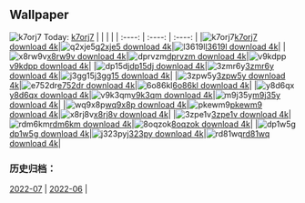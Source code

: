 ## Wallpaper
![k7orj7](https://w.wallhaven.cc/full/k7/wallhaven-k7orj7.png) Today: [k7orj7](https://th.wallhaven.cc/small/k7/k7orj7.jpg)
|      |      |      |
| :----: | :----: | :----: |
|![k7orj7](https://th.wallhaven.cc/small/k7/k7orj7.jpg)[k7orj7 download 4k](https://wallhaven.cc/w/k7orj7)|![q2xje5](https://th.wallhaven.cc/small/q2/q2xje5.jpg)[q2xje5 download 4k](https://wallhaven.cc/w/q2xje5)|![l3619l](https://th.wallhaven.cc/small/l3/l3619l.jpg)[l3619l download 4k](https://wallhaven.cc/w/l3619l)|
|![x8rw9v](https://th.wallhaven.cc/small/x8/x8rw9v.jpg)[x8rw9v download 4k](https://wallhaven.cc/w/x8rw9v)|![dprvzm](https://th.wallhaven.cc/small/dp/dprvzm.jpg)[dprvzm download 4k](https://wallhaven.cc/w/dprvzm)|![v9kdpp](https://th.wallhaven.cc/small/v9/v9kdpp.jpg)[v9kdpp download 4k](https://wallhaven.cc/w/v9kdpp)|
|![dp15dj](https://th.wallhaven.cc/small/dp/dp15dj.jpg)[dp15dj download 4k](https://wallhaven.cc/w/dp15dj)|![3zmr6y](https://th.wallhaven.cc/small/3z/3zmr6y.jpg)[3zmr6y download 4k](https://wallhaven.cc/w/3zmr6y)|![j3gg15](https://th.wallhaven.cc/small/j3/j3gg15.jpg)[j3gg15 download 4k](https://wallhaven.cc/w/j3gg15)|
|![3zpw5y](https://th.wallhaven.cc/small/3z/3zpw5y.jpg)[3zpw5y download 4k](https://wallhaven.cc/w/3zpw5y)|![e752dr](https://th.wallhaven.cc/small/e7/e752dr.jpg)[e752dr download 4k](https://wallhaven.cc/w/e752dr)|![6o86kl](https://th.wallhaven.cc/small/6o/6o86kl.jpg)[6o86kl download 4k](https://wallhaven.cc/w/6o86kl)|
|![y8d6qx](https://th.wallhaven.cc/small/y8/y8d6qx.jpg)[y8d6qx download 4k](https://wallhaven.cc/w/y8d6qx)|![v9k3qm](https://th.wallhaven.cc/small/v9/v9k3qm.jpg)[v9k3qm download 4k](https://wallhaven.cc/w/v9k3qm)|![m9j35y](https://th.wallhaven.cc/small/m9/m9j35y.jpg)[m9j35y download 4k](https://wallhaven.cc/w/m9j35y)|
|![wq9x8p](https://th.wallhaven.cc/small/wq/wq9x8p.jpg)[wq9x8p download 4k](https://wallhaven.cc/w/wq9x8p)|![pkewm9](https://th.wallhaven.cc/small/pk/pkewm9.jpg)[pkewm9 download 4k](https://wallhaven.cc/w/pkewm9)|![x8rj8v](https://th.wallhaven.cc/small/x8/x8rj8v.jpg)[x8rj8v download 4k](https://wallhaven.cc/w/x8rj8v)|
|![3zpe1v](https://th.wallhaven.cc/small/3z/3zpe1v.jpg)[3zpe1v download 4k](https://wallhaven.cc/w/3zpe1v)|![rdm6km](https://th.wallhaven.cc/small/rd/rdm6km.jpg)[rdm6km download 4k](https://wallhaven.cc/w/rdm6km)|![8oqzok](https://th.wallhaven.cc/small/8o/8oqzok.jpg)[8oqzok download 4k](https://wallhaven.cc/w/8oqzok)|
|![dp1w5g](https://th.wallhaven.cc/small/dp/dp1w5g.jpg)[dp1w5g download 4k](https://wallhaven.cc/w/dp1w5g)|![j323py](https://th.wallhaven.cc/small/j3/j323py.jpg)[j323py download 4k](https://wallhaven.cc/w/j323py)|![rd81wq](https://th.wallhaven.cc/small/rd/rd81wq.jpg)[rd81wq download 4k](https://wallhaven.cc/w/rd81wq)|

### 历史归档：
[2022-07](https://github.com/april-projects/april-wallpaper/tree/main/picture/2022-07/) | [2022-06](https://github.com/april-projects/april-wallpaper/tree/main/picture/2022-06/) | 